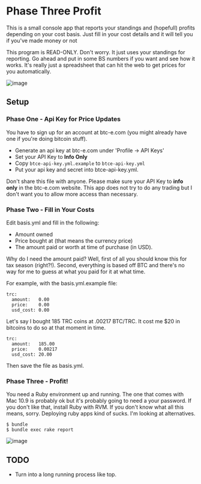 # Phase Three Profit
This is a small console app that reports your standings and (hopefull) profits
depending on your cost basis.  Just fill in your cost details and it will
tell you if you've made money or not

This program is READ-ONLY.  Don't worry.  It just uses your standings for reporting.  Go ahead
and put in some BS numbers if you want and see how it works.  It's really just a spreadsheet
that can hit the web to get prices for you automatically.

![image](https://raw.github.com/squarism/phase_three_profit/master/img/report_table.png)


## Setup

### Phase One - Api Key for Price Updates
You have to sign up for an account at btc-e.com (you might already have one if you're doing bitcoin stuff).  

- Generate an api key at btc-e.com under 'Profile -> API Keys'
- Set your API Key to **Info Only** 
- Copy `btce-api-key.yml.example` to `btce-api-key.yml`
- Put your api key and secret into btce-api-key.yml.

Don't share this file with anyone.  Please make sure your API Key to **info only** in the btc-e.com website.  This app does not try to do any trading but I don't want you to allow more access than necessary.


### Phase Two - Fill in Your Costs
Edit basis.yml and fill in the following:

- Amount owned
- Price bought at (that means the currency price)
- The amount paid or worth at time of purchase (in USD).

Why do I need the amount paid?  Well, first of all you should know this for tax season (right?!).  Second, everything is based off BTC and there's no way for me to guess at what you paid for it at what time.

For example, with the basis.yml.example file:

    trc:
      amount:   0.00
      price:    0.00
      usd_cost: 0.00

Let's say I bought 185 TRC coins at .00217 BTC/TRC.  It cost me $20 in bitcoins to do so at that moment in time.

    trc:
      amount:   185.00
      price:    0.00217
      usd_cost: 20.00

Then save the file as basis.yml.


### Phase Three - Profit!
You need a Ruby environment up and running.  The one that comes with Mac 10.9 is probably ok but it's probably going to need a your password.  If you don't like that, install Ruby with RVM.  If you don't know what all this means, sorry.  Deploying ruby apps kind of sucks.  I'm looking at alternatives.

    $ bundle
    $ bundle exec rake report

![image](https://raw.github.com/squarism/phase_three_profit/master/img/underpants.png)



## TODO
- Turn into a long running process like top.